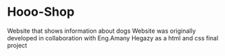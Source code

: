 # Hooo-Shop
Website that shows information about dogs 
Website was originally developed in collaboration with Eng.Amany Hegazy as a html and css final project 
